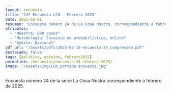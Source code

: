 ```yaml
---
layout: encuesta
title: "24ª Encuesta LCN — Febrero 2025"
date: 2025-02-01
resumen: "Encuesta número 24 de La Cosa Nostra, correspondiente a febrero de 2025."
atributos:
  - "Muestra: 600 casos"
  - "Metodología: Encuesta no probabilística, online"
  - "Ámbito: Nacional"
pdf_url: "/assets/pdfs/2025-02-15-encuesta-24_compressed.pdf"
destacado: false
tags: [politica, opinion, febrero2025]
permalink: /encuestas/encuesta-24-febrero-2025/
image: "/assets/img/LCN_portada encuesta.jpg"
---
```


Encuesta número 24 de la serie La Cosa Nostra correspondiente a febrero de 2025.
